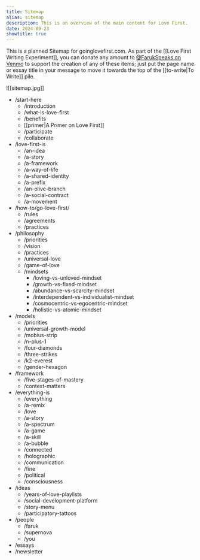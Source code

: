 ```yaml
---
title: Sitemap
alias: sitemap
description: This is an overview of the main content for Love First.
date: 2024-09-23
showtitle: true
---
```


This is a planned Sitemap for goinglovefirst.com. As part of the [[Love First Writing Experiment]], you can donate any amount to [@FarukSpeaks on Venmo](https://venmo.com/farukspeaks) to support the creation of any of these items; just put the page name or essay title in your message to move it towards the top of the [[to-write|To Write]] pile. 

![[sitemap.jpg]]

- /start-here
	- /introduction
	- /what-is-love-first
	- /benefits
	- [[primer|A Primer on Love First]]
	- /participate
	- /collaborate
- /love-first-is
	- /an-idea
	- /a-story
	- /a-framework
	- /a-way-of-life
	- /a-shared-identity
	- /a-prefix
	- /an-olive-branch
	- /a-social-contract
	- /a-movement
- /how-to/go-love-first/
	- /rules
	- /agreements
	- /practices
- /philosophy
	- /priorities
	- /vision
	- /practices
	- /universal-love
	- /game-of-love
	- /mindsets
		- /loving-vs-unloved-mindset
		- /growth-vs-fixed-mindset
		- /abundance-vs-scarcity-mindset
		- /interdependent-vs-individualist-mindset
		- /cosmocentric-vs-egocentric-mindset
		- /holistic-vs-atomic-mindset
- /models
	- /priorities
	- /universal-growth-model
	- /mobius-strip
	- /n-plus-1
	- /four-diamonds
	- /three-strikes
	- /k2-everest
	- /gender-hexagon
- /framework
	- /five-stages-of-mastery
	- /context-matters
- /everything-is
	- /everything
	- /a-remix
	- /love
	- /a-story
	- /a-spectrum
	- /a-game
	- /a-skill
	- /a-bubble
	- /connected
	- /holographic
	- /communication
	- /fine
	- /political
	- /consciousness
- /ideas
	- /years-of-love-playlists
	- /social-development-platform
	- /story-menu
	- /participatory-tattoos
- /people
	- /faruk
	- /supernova
	- /you
- /essays
- /newsletter
